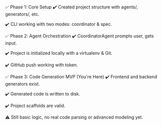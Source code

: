 ✅ Phase 1: Core Setup
✔️ Created project structure with agents/, generators/, etc.

✔️ CLI working with two modes: coordinator & spec.

✅ Phase 2: Agent Orchestration
✔️ CoordinatorAgent prompts user, gets input.

✔️ Project is initialized locally with a virtualenv & Git.

✔️ GitHub push working with token.

✅ Phase 3: Code Generation MVP (You're Here)
✔️ Frontend and backend generators exist.

✔️ Generated code is written to disk.

✔️ Project scaffolds are valid.

⚠️ Still basic logic, no real code parsing or advanced modeling yet.

